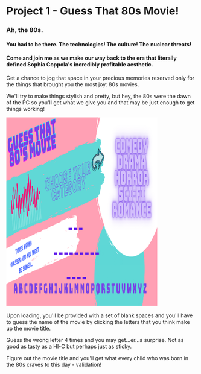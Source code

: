# Project 1 - Guess That 80s Movie!

<h3> Ah, the 80s. </h3>

<h4>You had to be there. The technologies! The culture! The nuclear threats!</h4>

<h4>Come and join me as we make our way back to the era that literally defined Sophia Coppola's incredibly profitable aesthetic.</h4>

<p>Get a chance to jog that space in your precious memories reserved only for the things that brought you the most joy: 80s movies.</p>

<p>We'll try to make things stylish and pretty, but hey, the 80s were the dawn of the PC so you'll get what we give you and that may be just enough to get things working!</p>

<img src ="images/80swireframe.png" width="400" height="500">

<p>Upon loading, you'll be provided with a set of blank spaces and you'll have to guess the name of the movie by clicking the letters that you think make up the movie title.</p>

<p>Guess the wrong letter 4 times and you may get...er...a surprise. Not as good as tasty as a HI-C but perhaps just as sticky.</p>

<p>Figure out the movie title and you'll get what every child who was born in the 80s craves to this day - validation!</p>

